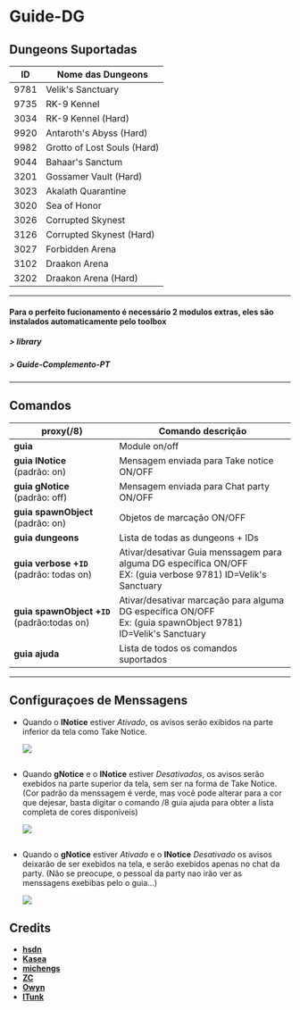 Guide-DG
======

##  Dungeons Suportadas
ID | Nome das Dungeons 
--- | ---
9781 | Velik's Sanctuary 
9735 | RK-9 Kennel 
3034 | RK-9 Kennel (Hard) 
9920 | Antaroth's Abyss (Hard) 
9982 | Grotto of Lost Souls (Hard) 
9044 | Bahaar's Sanctum 
3201 | Gossamer Vault (Hard) 
3023 | Akalath Quarantine 
3020 | Sea of Honor 
3026 | Corrupted Skynest 
3126 | Corrupted Skynest (Hard) 
3027 | Forbidden Arena 
3102 | Draakon Arena 
3202 | Draakon Arena (Hard) 

----

####  Para o perfeito fucionamento é necessário 2 modulos extras, eles são instalados automaticamente pelo toolbox
##### > library
##### > Guide-Complemento-PT

------

## Comandos 
proxy(/8) | Comando descrição 
--- | ---
**guia** | Module on/off | digitando diretamente fora do chat proxy
**guia&nbsp;lNotice**<br>(padrão: on) | Mensagem enviada para Take notice ON/OFF 
**guia&nbsp;gNotice**<br>(padrão: off) | Mensagem enviada para Chat party ON/OFF
**guia&nbsp;spawnObject**<br>(padrão: on) | Objetos de marcação ON/OFF
**guia&nbsp;dungeons** | Lista de todas as dungeons + IDs
**guia&nbsp;verbose&nbsp;+`ID`**<br>(padrão: todas on) | Ativar/desativar Guia menssagem para alguma DG específica ON/OFF<br>EX: (guia verbose 9781) ID=Velik's Sanctuary
**guia&nbsp;spawnObject&nbsp;+`ID`**<br>(padrão:todas on) | Ativar/desativar marcação para alguma DG específica ON/OFF<br>Ex: (guia spawnObject 9781) ID=Velik's Sanctuary 
**guia&nbsp;ajuda** | Lista de todos os comandos suportados

---

## Configuraçoes de Menssagens 

* Quando o **lNotice** estiver *Ativado*, os avisos serão exibidos na parte inferior da tela como Take Notice.

  ![](https://i.imgur.com/qAVCiuv.jpg)

##

* Quando **gNotice** e o **lNotice** estiver *Desativados*, os avisos serão exebidos na parte superior da tela, sem ser na forma de Take Notice. (Cor padrão da menssagem é verde, mas você pode alterar para a cor que dejesar, basta digitar o comando /8 guia ajuda para obter a lista completa de cores disponíveis)  
  
  ![](https://i.imgur.com/R2PuTGK.jpg)

##   

* Quando o **gNotice** estiver *Ativado* e o **lNotice** *Desativado* os avisos deixarão de ser exebidos na tela, e serão exebidos apenas no chat da party. 
(Não se preocupe, o pessoal da party nao  irão ver as menssagens exebibas pelo o guia...)
 
  ![](https://i.imgur.com/WhbAsFr.jpg)  

###  

## Credits
- **[hsdn](https://github.com/hsdn)** 
- **[Kasea](https://github.com/tera-toolbox-mods)** 
- **[michengs](https://github.com/michengs)** 
- **[ZC](https://github.com/tera-mod)** 
- **[Owyn](https://github.com/Owyn)** 
- **[ITunk](https://github.com/GrafNikola)** 
